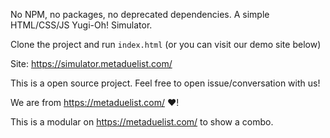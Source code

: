 No NPM, no packages, no deprecated dependencies. A simple HTML/CSS/JS Yugi-Oh! Simulator.

Clone the project and run `index.html` (or you can visit our demo site below)

Site: https://simulator.metaduelist.com/

This is a open source project. Feel free to open issue/conversation with us!

We are from https://metaduelist.com/ ❤️!

This is a modular on https://metaduelist.com/ to show a combo.
